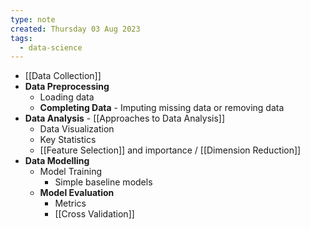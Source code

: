 ```yaml
---
type: note
created: Thursday 03 Aug 2023
tags:
  - data-science
---
```

- [[Data Collection]]
- **Data Preprocessing**
	- Loading data
	- **Completing Data** - Imputing missing data or removing data
- **Data Analysis** - [[Approaches to Data Analysis]]
	- Data Visualization
	- Key Statistics
	- [[Feature Selection]] and importance / [[Dimension Reduction]]
- **Data Modelling**
	- Model Training
		- Simple baseline models
	- **Model Evaluation**
		- Metrics
		- [[Cross Validation]]
